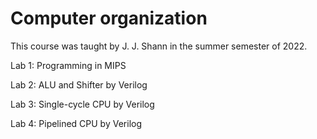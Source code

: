 # Computer organization
This course was taught by J. J. Shann in the summer semester of 2022.

Lab 1: Programming in MIPS

Lab 2: ALU and Shifter by Verilog

Lab 3: Single-cycle CPU by Verilog

Lab 4: Pipelined CPU by Verilog

